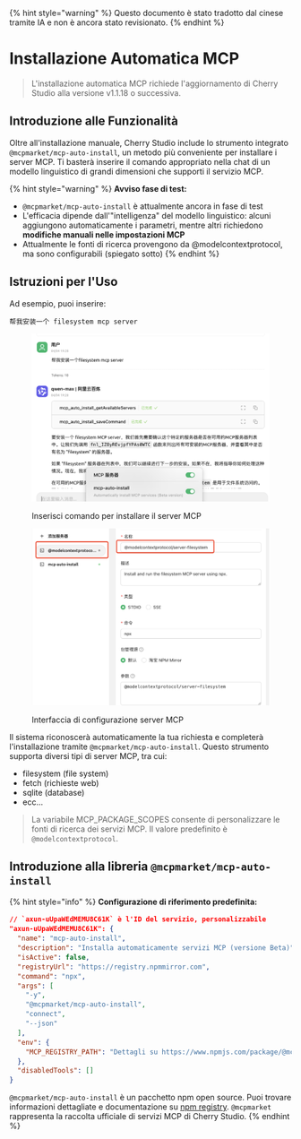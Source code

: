 
{% hint style="warning" %}
Questo documento è stato tradotto dal cinese tramite IA e non è ancora stato revisionato.
{% endhint %}

# Installazione Automatica MCP

> L'installazione automatica MCP richiede l'aggiornamento di Cherry Studio alla versione v1.1.18 o successiva.

## Introduzione alle Funzionalità

Oltre all'installazione manuale, Cherry Studio include lo strumento integrato `@mcpmarket/mcp-auto-install`, un metodo più conveniente per installare i server MCP. Ti basterà inserire il comando appropriato nella chat di un modello linguistico di grandi dimensioni che supporti il servizio MCP.

{% hint style="warning" %}
**Avviso fase di test:**

* `@mcpmarket/mcp-auto-install` è attualmente ancora in fase di test
* L'efficacia dipende dall'"intelligenza" del modello linguistico: alcuni aggiungono automaticamente i parametri, mentre altri richiedono **modifiche manuali nelle impostazioni MCP**
* Attualmente le fonti di ricerca provengono da @modelcontextprotocol, ma sono configurabili (spiegato sotto)
{% endhint %}

## Istruzioni per l'Uso

Ad esempio, puoi inserire:

```
帮我安装一个 filesystem mcp server
```

<figure><img src="../../.gitbook/assets/mcp-auto-install_shot1.png" alt=""><figcaption><p>Inserisci comando per installare il server MCP</p></figcaption></figure>

<figure><img src="../../.gitbook/assets/mcp-auto-install_shot2.png" alt=""><figcaption><p>Interfaccia di configurazione server MCP</p></figcaption></figure>

Il sistema riconoscerà automaticamente la tua richiesta e completerà l'installazione tramite `@mcpmarket/mcp-auto-install`. Questo strumento supporta diversi tipi di server MCP, tra cui:

* filesystem (file system)
* fetch (richieste web)
* sqlite (database)
* ecc...

> La variabile MCP_PACKAGE_SCOPES consente di personalizzare le fonti di ricerca dei servizi MCP. Il valore predefinito è `@modelcontextprotocol`.

## Introduzione alla libreria `@mcpmarket/mcp-auto-install`

{% hint style="info" %}
**Configurazione di riferimento predefinita:**

```json
// `axun-uUpaWEdMEMU8C61K` è l'ID del servizio, personalizzabile
"axun-uUpaWEdMEMU8C61K": {
  "name": "mcp-auto-install",
  "description": "Installa automaticamente servizi MCP (versione Beta)",
  "isActive": false,
  "registryUrl": "https://registry.npmmirror.com",
  "command": "npx",
  "args": [
    "-y",
    "@mcpmarket/mcp-auto-install",
    "connect",
    "--json"
  ],
  "env": {
    "MCP_REGISTRY_PATH": "Dettagli su https://www.npmjs.com/package/@mcpmarket/mcp-auto-install"
  },
  "disabledTools": []
}
```

`@mcpmarket/mcp-auto-install` è un pacchetto npm open source. Puoi trovare informazioni dettagliate e documentazione su [npm registry](https://www.npmjs.com/package/@mcpmarket/mcp-auto-install). `@mcpmarket` rappresenta la raccolta ufficiale di servizi MCP di Cherry Studio.
{% endhint %}